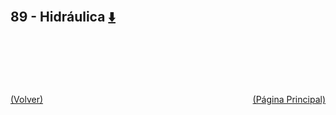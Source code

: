 
<html>
<body>
<h2>89 - Hidráulica <a href="https://downgit.github.io/#/home?url=https://github.com/Apuntes-FIUBA/Apuntes-Electronica/tree/main/89 - Hidráulica" style="font-size:20px">  ⬇️ </a></h2>
<ul>
</ul>
</body>
</html>













<br><br><br><br><br><a href="../" style="float: left">(Volver)</a> <a href="https://apuntes-fiuba.github.io/Apuntes-Electronica" style="float: right">(Página Principal)</a>
